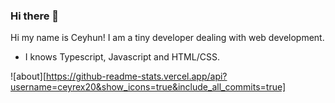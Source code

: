### Hi there 👋

Hi my name is Ceyhun! I am a tiny developer dealing with web development.

+ I knows Typescript, Javascript and HTML/CSS.

![about][https://github-readme-stats.vercel.app/api?username=ceyrex20&show_icons=true&include_all_commits=true]
